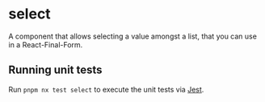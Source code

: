 # select

A component that allows selecting a value amongst a list, that you can
use in a React-Final-Form.

## Running unit tests

Run `pnpm nx test select` to execute the unit tests via
[Jest](https://jestjs.io).
